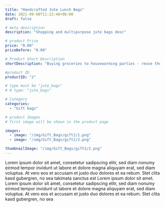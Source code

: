 ```yaml
---
title: "Handcrafted Jute Lunch Bags"
date: 2021-09-08T11:22:40+06:00
draft: false

# meta description
description: "Shopping and multipurpose jute bags desc"

# product Price
price: "0.00"
priceBefore: "0.00"

# Product Short Description
shortDescription: "Buying groceries to housewarming parties - reuse them as many times you like. Our handmade jute bags with padded handles flawlessly fit into all occasions."

#product ID
productID: "2"

# type must be "jute_bags"
# # type: "jute_bags"

# Category
categories:
  - "Gift bags"

# product Images
# first image will be shown in the product page

images:
  - image: "/img/Gift_Bags/gift1/1.png"
  - image: "/img/Gift_Bags/gift1/2.png"

thumbnailImage: "/img/Gift_Bags/gift1/2.png"
---
```


Lorem ipsum dolor sit amet, consetetur sadipscing elitr, sed diam nonumy eirmod tempor invidunt ut labore et dolore magna aliquyam erat, sed diam voluptua. At vero eos et accusam et justo duo dolores et ea rebum. Stet clita kasd gubergren, no sea takimata sanctus est Lorem ipsum dolor sit amet. Lorem ipsum dolor sit amet, consetetur sadipscing elitr, sed diam nonumy eirmod tempor invidunt ut labore et dolore magna aliquyam erat, sed diam voluptua. At vero eos et accusam et justo duo dolores et ea rebum. Stet clita kasd gubergren, no sea

